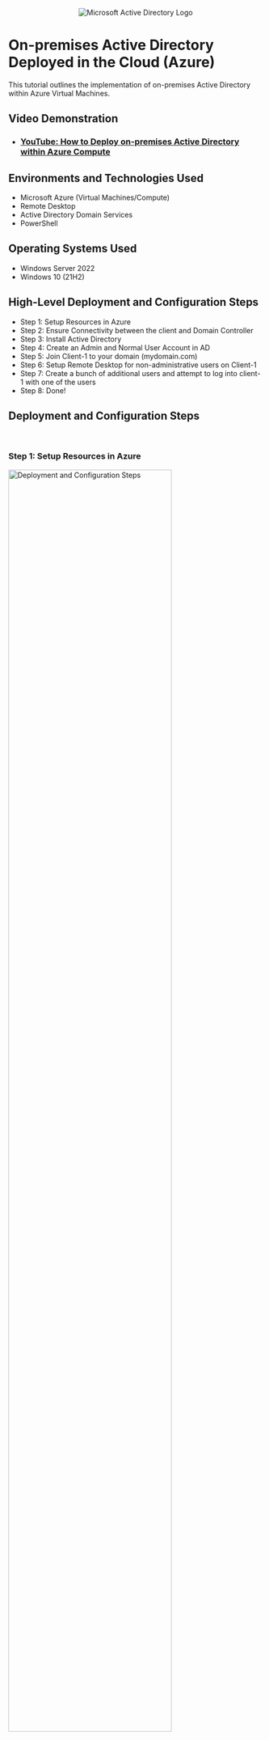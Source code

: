 <p align="center">
<img src="https://i.imgur.com/pU5A58S.png" alt="Microsoft Active Directory Logo"/>
</p>

<h1>On-premises Active Directory Deployed in the Cloud (Azure)</h1>
This tutorial outlines the implementation of on-premises Active Directory within Azure Virtual Machines.<br />


<h2>Video Demonstration</h2>

- ### [YouTube: How to Deploy on-premises Active Directory within Azure Compute](https://www.youtube.com)

<h2>Environments and Technologies Used</h2>

- Microsoft Azure (Virtual Machines/Compute)
- Remote Desktop
- Active Directory Domain Services
- PowerShell

<h2>Operating Systems Used </h2>

- Windows Server 2022
- Windows 10 (21H2)

<h2>High-Level Deployment and Configuration Steps</h2>

- Step 1: Setup Resources in Azure
- Step 2: Ensure Connectivity between the client and Domain Controller
- Step 3: Install Active Directory
- Step 4: Create an Admin and Normal User Account in AD
- Step 5: Join Client-1 to your domain (mydomain.com)
- Step 6: Setup Remote Desktop for non-administrative users on Client-1
- Step 7: Create a bunch of additional users and attempt to log into client-1 with one of the users
- Step 8: Done!

<h2>Deployment and Configuration Steps</h2>
<br />
<h3>Step 1: Setup Resources in Azure</h3>
<p>
<img src="https://user-images.githubusercontent.com/131130119/235380469-c636f956-79d5-43b5-957a-169052ec218b.png" height="80%" width="80%" alt="Deployment and Configuration Steps"/>
</p>

- Create the Domain Controller VM (Windows Server 2022) named “DC-1”
  - create new virtual machine
  - name the VM
- Take note of the Resource Group and Virtual Network (Vnet) that get created at this time
  - ensure that a resource group is created this time and intall the VM in the RG 
- Set Domain Controller’s NIC Private IP address to be static
  - In Azure, go to the network topology change the NIC IP to static
- Create the Client VM (Windows 10) named “Client-1”. Use the same Resource Group and Vnet that was created in Step 1.a
- Ensure that both VMs are in the same Vnet (you can check the topology with Network Watcher

<br />

<h3>Step 2: Ensure Connectivity between the client and Domain Controller</h3>
<p>
<img src="https://user-images.githubusercontent.com/131130119/235381805-edd6fa5d-4636-4264-a642-e21ccd031f4f.png" height="80%" width="80%" alt="Deployment and Configuration Steps"/>
</p>
<p>
<img src="https://user-images.githubusercontent.com/131130119/235381924-35374d42-5669-49b0-a96e-f1cdf910c2c9.png" height="80%" width="80%" alt="Deployment and Configuration Steps"/>
</p>

- Login to Client-1 with Remote Desktop and ping DC-1’s private IP address with ping -t <ip address> (perpetual ping)
  - run cmd (command prompt)
  - type "ping -t <ip address>"
  - notice that the echo result isn't successful as it will timeout
- Login to the Domain Controller and enable ICMPv4 in on the local windows Firewall
  - run window firewall (wf.msc)
  - click on inbound rule
  - go to tcp protocol column
  - look for ICMPv4 and enable the networking diagnosis echo requests
- Check back at Client-1 to see the ping succeed
  - go back to the perpetual ping on the client 1
  - verify if the request has been recieved.
  - it should be successful at this time after the ICMPv4 request has been enabled in the DC
  
<br />

<h3>Step 3: Install Active Directory</h3>
<p>
<img src="https://user-images.githubusercontent.com/131130119/235382528-af5bc10d-714f-4924-9f79-e647386fe23b.png" height="80%" width="80%" alt="Deployment and Configuration Steps"/>
</p>
  <p>
<img src="https://user-images.githubusercontent.com/131130119/235383548-bc13e538-bf15-4c34-b4e3-17f8d6081ffe.png" height="80%" width="80%" alt="Deployment and Configuration Steps"/>
</p>

- Login to DC-1 and install Active Directory Domain Services
    - add role and features -->
    - active directory domain services
    - add features
    - install
- Promote as a DC: Setup a new forest as mydomain.com (can be anything, just remember what it is)
    - add new forest
    - root domain name (mydomain.com)
    - install
- Restart and then log back into DC-1 as user: mydomain.com\labuser
  
<br />
  
  <h3>Step 4: Create an Admin and Normal User Account in AD</h3>
<p>
<img src="https://user-images.githubusercontent.com/131130119/235386531-bcac59c3-3be6-4845-8721-3e0c684418cb.png" height="80%" width="80%" alt="Deployment and Configuration Steps"/>
</p>
  
- In Active Directory Users and Computers (ADUC), create an Organizational Unit (OU) called “_EMPLOYEES”
    - new 
    - organizational unit 
    - name = _EMPLOYEES
- Create a new OU named “_ADMINS”
    - new 
    - organizational unit 
    - name = _ADMINS
- Create a new employee named “Jane Doe” (same password) with the username of “jane_admin”
    - new
    - user
    - name = Jane Doe 
  
    <p>
<img src="https://user-images.githubusercontent.com/131130119/235387295-32781c87-7f80-4d15-8a55-596c9b704b69.png" height="80%" width="80%" alt="Deployment and Configuration Steps"/>
</p>
  
- Add jane_admin to the “Domain Admins” Security Group
- Log out/close the Remote Desktop connection to DC-1 and log back in as “mydomain.com\jane_admin”
- User jane_admin as your admin account from now on
  
<br />

<p>
<img src="https://i.imgur.com/DJmEXEB.png" height="80%" width="80%" alt="Deployment and Configuration Steps"/>
</p>
<p>
Lorem ipsum dolor sit amet, consectetur adipiscing elit, sed do eiusmod tempor incididunt ut labore et dolore magna aliqua. Ut enim ad minim veniam, quis nostrud exercitation ullamco laboris nisi ut aliquip ex ea commodo consequat. Duis aute irure dolor in reprehenderit in voluptate velit esse cillum dolore eu fugiat nulla pariatur.
</p>
<br />

<p>
<img src="https://i.imgur.com/DJmEXEB.png" height="80%" width="80%" alt="Deployment and Configuration Steps"/>
</p>
<p>
Lorem ipsum dolor sit amet, consectetur adipiscing elit, sed do eiusmod tempor incididunt ut labore et dolore magna aliqua. Ut enim ad minim veniam, quis nostrud exercitation ullamco laboris nisi ut aliquip ex ea commodo consequat. Duis aute irure dolor in reprehenderit in voluptate velit esse cillum dolore eu fugiat nulla pariatur.
</p>
<br />

<p>
<img src="https://i.imgur.com/DJmEXEB.png" height="80%" width="80%" alt="Deployment and Configuration Steps"/>
</p>
<p>
Lorem ipsum dolor sit amet, consectetur adipiscing elit, sed do eiusmod tempor incididunt ut labore et dolore magna aliqua. Ut enim ad minim veniam, quis nostrud exercitation ullamco laboris nisi ut aliquip ex ea commodo consequat. Duis aute irure dolor in reprehenderit in voluptate velit esse cillum dolore eu fugiat nulla pariatur.
</p>
<br />

<p>
<img src="https://i.imgur.com/DJmEXEB.png" height="80%" width="80%" alt="Deployment and Configuration Steps"/>
</p>
<p>
Lorem ipsum dolor sit amet, consectetur adipiscing elit, sed do eiusmod tempor incididunt ut labore et dolore magna aliqua. Ut enim ad minim veniam, quis nostrud exercitation ullamco laboris nisi ut aliquip ex ea commodo consequat. Duis aute irure dolor in reprehenderit in voluptate velit esse cillum dolore eu fugiat nulla pariatur.
</p>
<br />

<p>
<img src="https://i.imgur.com/DJmEXEB.png" height="80%" width="80%" alt="Deployment and Configuration Steps"/>
</p>
<p>
Lorem ipsum dolor sit amet, consectetur adipiscing elit, sed do eiusmod tempor incididunt ut labore et dolore magna aliqua. Ut enim ad minim veniam, quis nostrud exercitation ullamco laboris nisi ut aliquip ex ea commodo consequat. Duis aute irure dolor in reprehenderit in voluptate velit esse cillum dolore eu fugiat nulla pariatur.
</p>
<br />

<p>
<img src="https://i.imgur.com/DJmEXEB.png" height="80%" width="80%" alt="Deployment and Configuration Steps"/>
</p>
<p>
Lorem ipsum dolor sit amet, consectetur adipiscing elit, sed do eiusmod tempor incididunt ut labore et dolore magna aliqua. Ut enim ad minim veniam, quis nostrud exercitation ullamco laboris nisi ut aliquip ex ea commodo consequat. Duis aute irure dolor in reprehenderit in voluptate velit esse cillum dolore eu fugiat nulla pariatur.
</p>
<br />

